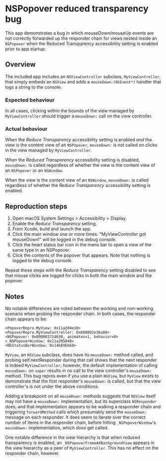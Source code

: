 # NSPopover reduced transparency bug

This app demonstrates a bug in which mouseDown/mouseUp events are not correctly
forwarded up the responder chain for views nested inside an `NSPopover` when the
Reduced Transparency accessibility setting is enabled prior to app startup.

## Overview
The included app includes an `NSViewController` subclass, `MyViewController`,
that simply embeds an `NSView` and adds a `mouseDown:(NSEvent*)` handler that
logs a string to the console.

### Expected behaviour
In all cases, clicking within the bounds of the view managed by
`MyViewController` should trigger a `mouseDown:` call on the view controller.

### Actual behaviour
When the _Reduce Transparency_ accessibility setting is enabled *and* the view
is the content view of an `NSPopover`, `mouseDown:` is not called on clicks in
the view managed by `MyViewController`.

When the _Reduced Transparency_ accessibility setting is disabled, `mouseDown:`
is called regardless of whether the view is the content view of an `NSPopover`
or an `NSWindow`.

When the view is the content view of an `NSWindow`, `mouseDown:` is called
regardless of whether the _Reduce Transparency_ accessibility setting is
enabled.

## Reproduction steps
1. Open macOS System Settings > Accessibility > Display.
2. Enable the _Reduce Transparency_ setting.
3. From Xcode, build and launch the app.
4. Click the main window one or more times. "MyViewController got mouseDown!"
   will be logged in the debug console.
5. Click the heart status bar icon in the menu bar to open a view of the same
   type in an NSPopover.
6. Click the contents of the popover that appears. Note that nothing is logged
   to the debug console.

Repeat these steps with the _Reduce Transparency_ setting disabled to see that
mouse clicks are logged for clicks in both the main window and the popover.

## Notes

No notable differences are noted between the working and non-working scenario
when probing the responder chain. In both cases, the responder chain appears to
be:
```
<PopoverRepro.MyView: 0x11a204e10>
<PopoverRepro.MyViewController: 0x600002e36a00>
<NSPopover: 0x600003714630, animates=1, behavior=0>
<_NSPopoverWindow: 0x11a205040>
<NSStatusBarWindow: 0x14b89bb60>
```

`MyView`, an `NSView` subclass, does have its `mouseDown:` method called, and
probing self.nextResponder during that call shows that the next responder is
indeed `MyViewController`; however, the default implementation of calling
`mouseDown:` on `super` results in no call to the view controller's `mouseDown:`
method. This bug repros even if you use a plain `NSView`, but `MyView` exists to
demonstrate that the first responder's `mouseDown:` is called, but that the view
controller's is not under the above conditions.

Adding a breakpoint on all `mouseDown:` methods suggests that `NSView` itself
may not have a `mouseDown:` implementation, but its superclass `NSResponder`
does, and that implementation appears to be walking a responder chain and
triggering `forwardMethod` calls which presumably send the `mouseDown:` message
on each responder. It does seem to iterate over the correct number of items in
the responder chain, before hitting `_NSPopoverWindow`'s `mouseDown:`
implementation, which _does_ get called.

One notable difference in the view hierarchy is that when reduced transparency
is enabled, an `_NSPopoverFrameAXBackgroundView` appears in the view hierarchy
as a peer of `MyViewController`. This has no effect on the responder chain,
however.
